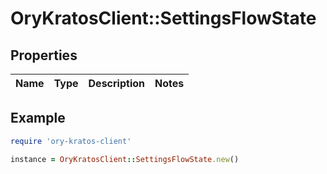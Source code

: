 # OryKratosClient::SettingsFlowState

## Properties

| Name | Type | Description | Notes |
| ---- | ---- | ----------- | ----- |

## Example

```ruby
require 'ory-kratos-client'

instance = OryKratosClient::SettingsFlowState.new()
```

